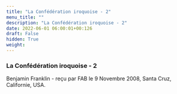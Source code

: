 ```yaml
---
title: "La Confédération iroquoise - 2"
menu_title: ""
description: "La Confédération iroquoise - 2"
date: 2022-06-01 06:00:01+00:126
draft: False
hidden: True
weight:
---
```

### La Confédération iroquoise - 2

Benjamin Franklin - reçu par FAB le 9 Novembre 2008, Santa Cruz, Californie, USA.



